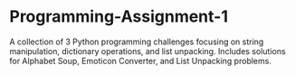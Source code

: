 # Programming-Assignment-1
A collection of 3 Python programming challenges focusing on string manipulation, dictionary operations, and list unpacking. Includes solutions for Alphabet Soup, Emoticon Converter, and List Unpacking problems.
